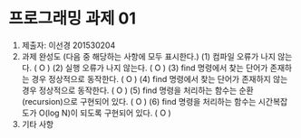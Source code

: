 # 프로그래밍 과제 01

1. 제출자:  이선경 201530204
2. 과제 완성도 (다음 중 해당하는 사항에 모두 표시한다.)
	(1) 컴파일 오류가 나지 않는다. ( O )
	(2) 실행 오류가 나지 않는다. ( O )
	(3) find 명령에서 찾는 단어가 존재하는 경우 정상적으로 동작한다. (  O  )
	(4) find 명령에서 찾는 단어가 존재하지 않는 경우 정상적으로 동작한다. ( O  )
	(5) find 명령을 처리하는 함수는 순환(recursion)으로 구현되어 있다. ( O )
	(6) find 명령을 처리하는 함수는 시간복잡도가 O(log N)이 되도록 구현되어 있다.  (  O  )
3. 기타 사항 


